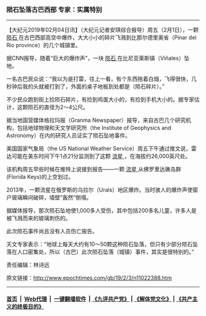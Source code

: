 ### 陨石坠落古巴西部 专家：实属特别
------------------------

<p>
 【大纪元2019年02月04日讯】（大纪元记者安琪综合报导）周五（2月1日），一颗
 <a href="http://www.epochtimes.com/gb/tag/%E9%99%A8%E7%9F%B3.html">
  陨石
 </a>
 在古巴西部高空中爆炸，大大小小的碎片飞溅到比那尔德里奥省（Pinar del Rio province）的几个城镇里。
</p>
<p>
 据CNN报导，随着“巨大的爆炸声”，一块
 <a href="http://www.epochtimes.com/gb/tag/%E9%99%A8%E7%9F%B3.html">
  陨石
 </a>
 在比尼亚莱斯镇（Viñales）坠地。
</p>
<p>
 一名古巴民众说：“我以为是打雷，往上一看，有个东西拖着白烟，飞得很快，几秒钟后我的头就被打到了，外面的桌子地板到处都是（陨石碎片）。”
</p>
<p>
 不少民众跑到街上捡陨石碎片，有捡到鸡蛋大小的，有捡到手机大小的。据专家估计，这颗陨石的直径为2～4公尺。
</p>
<p>
 <center>
 </center>
 <center>
 </center>
 据当地国营媒体格拉玛报（Granma Newspaper）报导，来自古巴几个研究机构，包括地球物理和天文学研究所（the Institute of Geophysics and Astronomy）在内的研究人员证实了陨石坠地事件。
</p>
<p>
 美国国家气象局（the US National Weather Service）周五下午通过推文说，雷达可能在美东时间下午1点21分监测到了这颗
 <a href="http://www.epochtimes.com/gb/tag/%E6%B5%81%E6%98%9F.html">
  流星
 </a>
 ，在海拔约26,000英尺处。
</p>
<p>
 <center>
 </center>
 该机构周五早些时候在推特上说接到报告——一颗
 <a href="http://www.epochtimes.com/gb/tag/%E6%B5%81%E6%98%9F.html">
  流星
 </a>
 从佛罗里达礁岛群(Florida Keys)的上空划过。
</p>
<p>
 <center>
 </center>
 <div class="video_fit_container">
 </div>
</p>
<p>
 2013年，一颗流星在俄罗斯的乌拉尔（Urals）地区爆炸。当时骇人的爆炸声使窗户玻璃瞬间破碎，墙壁“轰然”倒塌。
</p>
<p>
 据媒体报导，那次陨石坠地使1,000多人受伤，其中包括200多名儿童，许多人是被飞溅而来的玻璃刺伤的。
</p>
<p>
 此次陨石事件尚且没有人员伤亡报告。
</p>
<p>
 天文专家表示：“地球上每天大约有10～50颗这种陨石坠落，但只有少部分陨石坠落在人口密集处，所以（古巴）此次陨石坠落（城镇）事件，其实是很特别的。”
</p>
<p>
 责任编辑：林诗远
</p>

原文链接：http://www.epochtimes.com/gb/19/2/3/n11022388.htm


------------------------
#### [首页](https://github.com/gfw-breaker/banned-news/blob/master/README.md) &nbsp;|&nbsp; [Web代理](https://github.com/labour-camp/helloworld) &nbsp;|&nbsp; [一键翻墙软件](https://github.com/gfw-breaker/nogfw/blob/master/README.md) &nbsp;| [《九评共产党》](https://github.com/gfw-breaker/9ping.md/blob/master/README.md#九评之一评共产党是什么) | [《解体党文化》](https://github.com/gfw-breaker/jtdwh.md/blob/master/README.md) | [《共产主义的终极目的》](https://github.com/gfw-breaker/gczydzjmd.md/blob/master/README.md)


